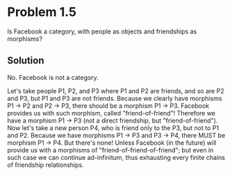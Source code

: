 # Problem 1.5

Is Facebook a category, with people as objects and friendships as morphisms?

## Solution

No. Facebook is not a category.

Let's take people P1, P2, and P3 where P1 and P2 are friends, and so are P2 and P3, but P1 and P3 are not friends. Because we clearly have morphisms P1 -> P2 and P2 -> P3, there should be a morphism P1 -> P3. Facebook provides us with such morphism, called "friend-of-friend"! Therefore we have a morphism P1 -> P3 (not a direct friendship, but "friend-of-friend").
Now let's take a new person P4, who is friend only to the P3, but not to P1 and P2. Because we have morphisms P1 -> P3 and P3 -> P4, there MUST be morphism P1 -> P4. But there's none! Unless Facebook (in the future) will provide us with a morphisms of "friend-of-friend-of-friend"; but even in such case we can continue ad-infinitum, thus exhausting every finite chains of friendship relationships.